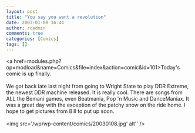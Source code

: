 ```yaml
---
layout: post
title: "You say you want a revolution"
date: 2003-01-08 16:44
author: rcadmin
comments: true
categories: [Comics]
tags: []
---
```

<a href=modules.php?op=modload&name=Comics&file=index&action=comic&id=101>Today's comic</a> is up finally.
<br />
<br />
We got back late last night from going to Wright State to play DDR Extreme, the newest DDR machine released. It is really cool. There are songs from ALL the Bemani games, even Beatmania, Pop 'n Music and DanceManiax. It was a great day with the exception of the patchy snow on the ride home. I hope to get pictures from Bill to put up soon.<br /><br /><!--more--><img src='/wp/wp-content/comics/20030108.jpg' alt'' />
